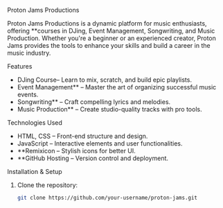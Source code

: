 Proton Jams Productions

Proton Jams Productions is a dynamic platform for music enthusiasts, offering **courses in DJing, Event Management, Songwriting, and Music Production. Whether you're a beginner or an experienced creator, Proton Jams provides the tools to enhance your skills and build a career in the music industry.

Features
-  DJing Course– Learn to mix, scratch, and build epic playlists.
-  Event Management** – Master the art of organizing successful music events.
-  Songwriting** – Craft compelling lyrics and melodies.
-  Music Production** – Create studio-quality tracks with pro tools.

Technologies Used
- HTML, CSS – Front-end structure and design.
- JavaScript – Interactive elements and user functionalities.
- **Remixicon – Stylish icons for better UI.
- **GitHub Hosting – Version control and deployment.

Installation & Setup
1. Clone the repository:
   ```sh
   git clone https://github.com/your-username/proton-jams.git